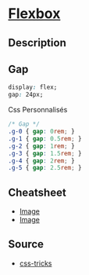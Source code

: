 # [Flexbox](readme.md)

## Description

## Gap

```css
display: flex;
gap: 24px;
```

Css Personnalisés

```css
/* Gap */
.g-0 { gap: 0rem; }
.g-1 { gap: 0.5rem; }
.g-2 { gap: 1rem; }
.g-3 { gap: 1.5rem; }
.g-4 { gap: 2rem; }
.g-5 { gap: 2.5rem; }
```

## Cheatsheet

* [Image](img/Fbzk3WHVsAAdxm9.jpg)
* [Image](img/rofzm44oka091.png)

## Source

* [css-tricks](https://css-tricks.com/snippets/css/a-guide-to-flexbox/)
